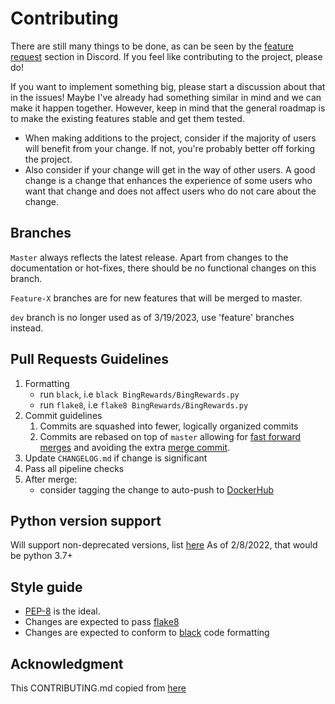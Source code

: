 # Contributing

There are still many things to be done, as can be seen by the [feature request](https://discord.com/channels/1075059328681267240/1075078886678863922) section in Discord. If you feel like contributing to the project, please do! 

If you want to implement something big, please start a discussion about that in the issues! Maybe I've already had something similar in mind and we can make it happen together. However, keep in mind that the general roadmap is to make the existing features stable and get them tested.

* When making additions to the project, consider if the majority of users will benefit from your change. If not, you're probably better off forking the project.
* Also consider if your change will get in the way of other users. A good change is a change that enhances the experience of some users who want that change and does not affect users who do not care about the change.

## Branches

`Master` always reflects the latest release. Apart from changes to the documentation or hot-fixes, there should be no functional changes on this branch.

`Feature-X` branches are for new features that will be merged to master.

`dev` branch is no longer used as of 3/19/2023, use 'feature' branches instead.

## Pull Requests Guidelines

1. Formatting
	- run `black`, i.e `black BingRewards/BingRewards.py`
	- run `flake8`, i.e `flake8 BingRewards/BingRewards.py`
1. Commit guidelines
	1. Commits are squashed into fewer, logically organized commits
	1. Commits are rebased on top of `master` allowing for [fast forward merges](https://docs.gitlab.com/ee/user/project/merge_requests/methods/#fast-forward-merge) and avoiding the extra [merge commit](https://docs.gitlab.com/ee/user/project/merge_requests/methods/#merge-commit).
1. Update `CHANGELOG.md` if change is significant
1. Pass all pipeline checks
1. After merge:
	- consider tagging the change to auto-push to [DockerHub](https://hub.docker.com/repository/docker/jwong235/bing-rewards/general)

## Python version support
Will support non-deprecated versions, list [here](https://endoflife.date/python)
As of 2/8/2022, that would be python 3.7+

## Style guide
- [PEP-8](https://www.python.org/dev/peps/pep-0008/) is the ideal.
- Changes are expected to pass [flake8](https://pypi.org/project/flake8/)
- Changes are expected to conform to [black](https://pypi.org/project/black/) code formatting

## Acknowledgment
This CONTRIBUTING.md copied from [here](https://github.com/jonaswinkler/paperless-ng/blob/master/CONTRIBUTING.md)
